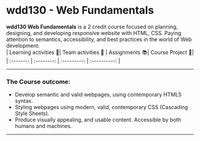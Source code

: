 # wdd130 - Web Fundamentals

**wdd130 Web Fundamentals** is a 2 credit course focused on planning, designing, and developing responsive website with HTML, CSS. Paying attention to semantics, accessibility, and best practices in the world of Web development.  
| Learning activities 🎯| Team activities 🤝 | Assignments 📚| Course Project 🧪|
| :-------: | :--------: | :---------: | :----------: |

---

### The Course outcome:

- Develop semantic and valid webpages, using contemporary HTML5 syntax.
- Styling webpages using modern, valid, contemporary CSS (Cascading Style Sheets).
- Produce visually appealing, and usable content. Accessible by both humans and machines.

---
